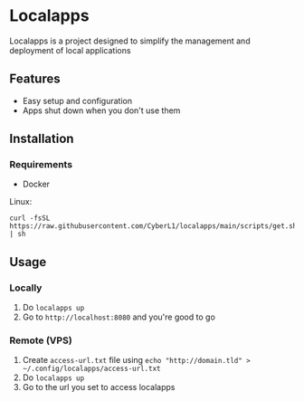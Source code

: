# Localapps

Localapps is a project designed to simplify the management and deployment of local applications

## Features

- Easy setup and configuration
- Apps shut down when you don't use them

## Installation

### Requirements
 - Docker

Linux:
  ```
  curl -fsSL https://raw.githubusercontent.com/CyberL1/localapps/main/scripts/get.sh | sh
  ```

## Usage

### Locally

1. Do `localapps up`
2. Go to `http://localhost:8080` and you're good to go

### Remote (VPS)

1. Create `access-url.txt` file using `echo "http://domain.tld" > ~/.config/localapps/access-url.txt`
2. Do `localapps up`
3. Go to the url you set to access localapps
